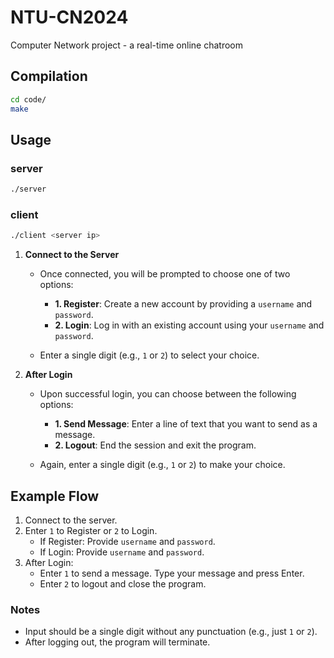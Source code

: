 # NTU-CN2024
Computer Network project - a real-time online chatroom

## Compilation
```sh
cd code/
make
```

## Usage

### server

```sh
./server
```
### client

```sh
./client <server ip>
```
1. **Connect to the Server**
   - Once connected, you will be prompted to choose one of two options:
     - **1. Register**: Create a new account by providing a `username` and `password`.
     - **2. Login**: Log in with an existing account using your `username` and `password`.

   - Enter a single digit (e.g., `1` or `2`) to select your choice.

2. **After Login**
   - Upon successful login, you can choose between the following options:
     - **1. Send Message**: Enter a line of text that you want to send as a message.
     - **2. Logout**: End the session and exit the program.

   - Again, enter a single digit (e.g., `1` or `2`) to make your choice.

## Example Flow

1. Connect to the server.
2. Enter `1` to Register or `2` to Login.
   - If Register: Provide `username` and `password`.
   - If Login: Provide `username` and `password`.
3. After Login:
   - Enter `1` to send a message. Type your message and press Enter.
   - Enter `2` to logout and close the program.

### Notes

- Input should be a single digit without any punctuation (e.g., just `1` or `2`).
- After logging out, the program will terminate.
